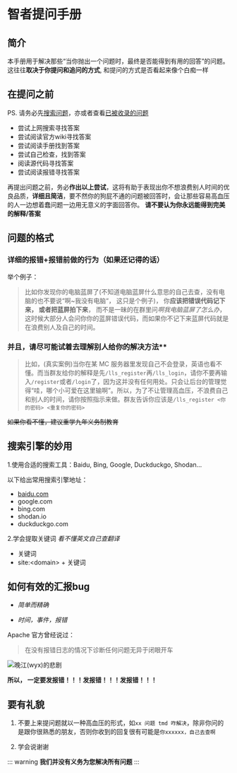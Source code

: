# 智者提问手册

## 简介

本手册用于解决那些“当你抛出一个问题时，最终是否能得到有用的回答”的问题。这往往**取决于你提问和追问的方式**, 和提问的方式是否看起来像个白痴一样

## 在提问之前

PS. 请务必先<a href="javascript:seeerbaidu()">搜索问题</a>，亦或者查看[已被收录的问题](./category.md)

- 尝试上网搜索寻找答案
- 尝试阅读官方wiki寻找答案
- 尝试阅读手册找到答案
- 尝试自己检查，找到答案
- 阅读源代码寻找答案
- 尝试阅读报错寻找答案

再提出问题之前，务必**作出以上尝试**，这将有助于表现出你不想浪费别人时间的优良品质，**详细且简洁**，要不然你的狗屁不通的问题被回答时，会让那些容易高血压的人一边想着蠢问题一边用无意义的字面回答你。
**请不要认为你永远能得到完美的解释/答案**

## 问题的格式

### 详细的报错+报错前做的行为（如果还记得的话）

举个例子：

> 比如你发现你的电脑蓝屏了(不知道电脑蓝屏什么意思的自己去查，没有电脑的也不要说“啊~我没有电脑“， 这只是个例子)， 你**应该把错误代码记下来， 或者把蓝屏拍下来**， 而不是一昧的在群里问*啊我电脑蓝屏了怎么办*， 这时候大部分人会问你你的蓝屏错误代码，而如果你不记下来蓝屏代码就是在浪费别人及自己的时间。

### 并且，请尽可能试着去理解别人给你的解决方法**

> 比如，(真实案例)当你在某 MC 服务器里发现自己不会登录，英语也看不懂。而当群友给你的解释是先`/lls_register`再`/lls_login`，请你不要再输入`/register`或者`/login`了，因为这并没有任何用处。只会让后台的管理觉得“哇，哪个小可爱在这里输啊”。所以，为了不让管理高血压，不浪费自己和别人的时间，请你按照指示来做。群友告诉你应该是`/lls_register <你的密码> <重复你的密码>`

~~如果你看不懂，建议重学九年义务制教育~~

## 搜索引擎的妙用

1.使用合适的搜索工具：Baidu, Bing, Google, Duckduckgo, Shodan...

以下给出常用搜索引擎地址：

- [baidu.com](https://baidu.com/)
- google.com
- bing.com
- shodan.io
- duckduckgo.com

2.学会提取关键词 *看不懂英文自己查翻译*

- 关键词
- site:&lt;domain&gt; + 关键词

## 如何有效的汇报bug

- *简单而精确*

- *时间，事件，报错*

Apache 官方曾经说过：

> 在没有报错日志的情况下诊断任何问题无异于闭眼开车

![晚江(wyx)的悲剧](https://i.postimg.cc/76wPpQ4X/792b14db7a3aa3687a3ef14f80c79c81480067936-jpg-1036w.webp)

**所以， 一定要发报错！！！发报错！！！发报错！！！**

## 要有礼貌

1. 不要上来提问题就以一种高血压的形式，如`xx 问题 tmd 咋解决`，除非你问的是跟你很熟悉的朋友，否则你收到的回复很有可能是`你xxxxxx，自己去查啊`

2. 学会说谢谢

::: warning
**我们并没有义务为您解决所有问题**
:::
